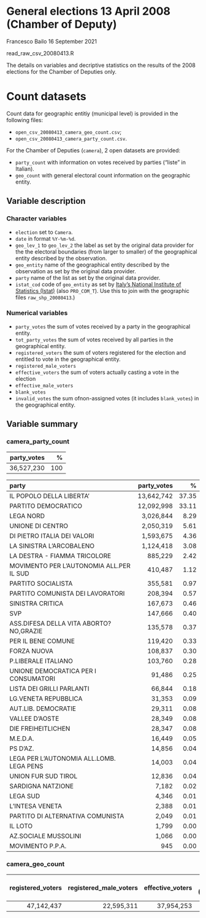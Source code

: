 General elections 13 April 2008 (Chamber of Deputy)
================
Francesco Bailo
16 September 2021

read\_raw\_csv\_20080413.R

The details on variables and decriptive statistics on the results of the
2008 elections for the Chamber of Deputies only.

# Count datasets

Count data for geographic entitiy (municipal level) is provided in the
following files:

-   `open_csv_20080413_camera_geo_count.csv`;
-   `open_csv_20080413_camera_party_count.csv`.

For the Chamber of Deputies (`camera`), 2 open datasets are provided:

-   `party_count` with information on votes received by parties (“liste”
    in Italian).
-   `geo_count` with general electoral count information on the
    geographic entity.

## Variable description

### Character variables

-   `election` set to `Camera`.
-   `date` in format `%Y-%m-%d`.
-   `geo_lev_1` to `geo_lev_2` the label as set by the original data
    provider for the the electoral boundaries (from larger to smaller)
    of the geographical entity described by the observation.
-   `geo_entity` name of the geographical entity described by the
    observation as set by the original data provider.
-   `party` name of the list as set by the original data provider.
-   `istat_cod` code of `geo_entity` as set by [Italy’s National
    Institute of Statistics
    (Istat)](https://en.wikipedia.org/wiki/National_Institute_of_Statistics_(Italy))
    (also `PRO_COM_T`). Use this to join with the geographic files
    `raw_shp_20080413`.)

### Numerical variables

-   `party_votes` the sum of votes received by a party in the
    geographical entity.
-   `tot_party_votes` the sum of votes received by all parties in the
    geographical entity.
-   `registered_voters` the sum of voters registered for the election
    and entitled to vote in the geographical entity.
-   `registered_male_voters`
-   `effective_voters` the sum of voters actually casting a vote in the
    election
-   `effective_male_voters`
-   `blank_votes`
-   `invalid_votes` the sum ofnon-assigned votes (it includes
    `blank_votes`) in the geographical entity.

## Variable summary

### camera\_party\_count

| party\_votes |   % |
|-------------:|----:|
|   36,527,230 | 100 |

| party                                    | party\_votes |     % |
|:-----------------------------------------|-------------:|------:|
| IL POPOLO DELLA LIBERTA’                 |   13,642,742 | 37.35 |
| PARTITO DEMOCRATICO                      |   12,092,998 | 33.11 |
| LEGA NORD                                |    3,026,844 |  8.29 |
| UNIONE DI CENTRO                         |    2,050,319 |  5.61 |
| DI PIETRO ITALIA DEI VALORI              |    1,593,675 |  4.36 |
| LA SINISTRA L’ARCOBALENO                 |    1,124,418 |  3.08 |
| LA DESTRA - FIAMMA TRICOLORE             |      885,229 |  2.42 |
| MOVIMENTO PER L’AUTONOMIA ALL.PER IL SUD |      410,487 |  1.12 |
| PARTITO SOCIALISTA                       |      355,581 |  0.97 |
| PARTITO COMUNISTA DEI LAVORATORI         |      208,394 |  0.57 |
| SINISTRA CRITICA                         |      167,673 |  0.46 |
| SVP                                      |      147,666 |  0.40 |
| ASS.DIFESA DELLA VITA ABORTO?NO,GRAZIE   |      135,578 |  0.37 |
| PER IL BENE COMUNE                       |      119,420 |  0.33 |
| FORZA NUOVA                              |      108,837 |  0.30 |
| P.LIBERALE ITALIANO                      |      103,760 |  0.28 |
| UNIONE DEMOCRATICA PER I CONSUMATORI     |       91,486 |  0.25 |
| LISTA DEI GRILLI PARLANTI                |       66,844 |  0.18 |
| LG.VENETA REPUBBLICA                     |       31,353 |  0.09 |
| AUT.LIB. DEMOCRATIE                      |       29,311 |  0.08 |
| VALLEE D’AOSTE                           |       28,349 |  0.08 |
| DIE FREIHEITLICHEN                       |       28,347 |  0.08 |
| M.E.D.A.                                 |       16,449 |  0.05 |
| PS D’AZ.                                 |       14,856 |  0.04 |
| LEGA PER L’AUTONOMIA ALL.LOMB. LEGA PENS |       14,003 |  0.04 |
| UNION FUR SUD TIROL                      |       12,836 |  0.04 |
| SARDIGNA NATZIONE                        |        7,182 |  0.02 |
| LEGA SUD                                 |        4,346 |  0.01 |
| L’INTESA VENETA                          |        2,388 |  0.01 |
| PARTITO DI ALTERNATIVA COMUNISTA         |        2,049 |  0.01 |
| IL LOTO                                  |        1,799 |  0.00 |
| AZ.SOCIALE MUSSOLINI                     |        1,066 |  0.00 |
| MOVIMENTO P.P.A.                         |          945 |  0.00 |

### camera\_geo\_count

| registered\_voters | registered\_male\_voters | effective\_voters | % (effective) | effective\_male\_voters | tot\_party\_votes | blank\_votes | % (valid votes) |
|-------------------:|-------------------------:|------------------:|--------------:|------------------------:|------------------:|-------------:|----------------:|
|         47,142,437 |               22,595,311 |        37,954,253 |         80.51 |              18,600,300 |        36,527,230 |      487,694 |           96.24 |
